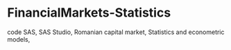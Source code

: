 # FinancialMarkets-Statistics
code SAS, SAS Studio,
Romanian capital market,
Statistics and econometric models,

